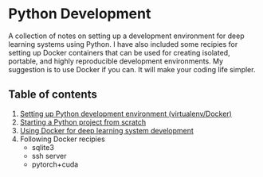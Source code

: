 # Python Development

A collection of notes on setting up a development environment for deep learning systems using Python.  I have also included some recipies for setting up Docker containers that can be used for creating isolated, portable, and highly reproducible development environments.  My suggestion is to use Docker if you can.  It will make your coding life simpler.

## Table of contents

1. [Setting up Python development environment (virtualenv/Docker)](python-dev.md)
2. [Starting a Python project from scratch](start-python-project.md)
3. [Using Docker for deep learning system development](setting-up-for-ml.md)
4. Following Docker recipies
    - sqlite3
    - ssh server
    - pytorch+cuda

